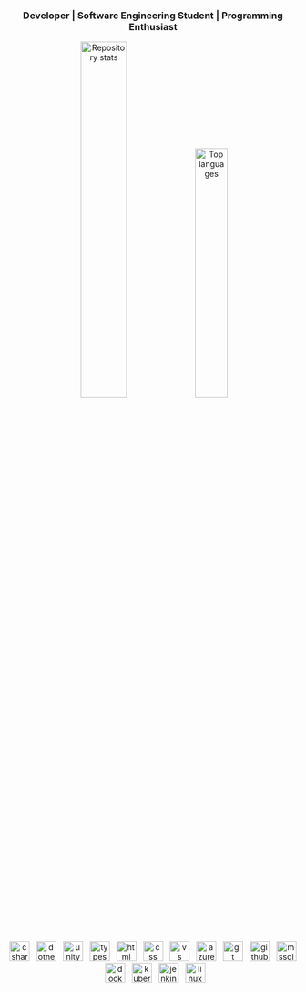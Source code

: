 <div align="center">
  <h3>Developer | Software Engineering Student | Programming Enthusiast</h3>
</div>

<div align="center">
  <img src="https://github-readme-stats.vercel.app/api?username=mucnjakf&count_private=true&show_icons=true&theme=github_dark" alt="Repository stats" width="40%" />
  <img src="https://github-readme-stats.vercel.app/api/top-langs/?username=mucnjakf&layout=compact&theme=github_dark" alt="Top languages" width="33.5%" />
</div>

</br>

<div align="center">  
  <img src="https://cdn.jsdelivr.net/gh/devicons/devicon/icons/csharp/csharp-original.svg" alt="csharp" width="35" /> &nbsp;
  <img src="https://cdn.jsdelivr.net/gh/devicons/devicon/icons/dotnetcore/dotnetcore-original.svg" alt="dotnet core" width="35" /> &nbsp;    
  <img src="https://cdn.jsdelivr.net/gh/devicons/devicon/icons/unity/unity-original.svg" alt="unity" width="35" /> &nbsp;  
  <img src="https://cdn.jsdelivr.net/gh/devicons/devicon/icons/typescript/typescript-original.svg" alt="typescript" width="35" /> &nbsp;
  <img src="https://cdn.jsdelivr.net/gh/devicons/devicon/icons/html5/html5-original.svg" alt="html" width="35" /> &nbsp;
  <img src="https://cdn.jsdelivr.net/gh/devicons/devicon/icons/css3/css3-original.svg" alt="css" width="35" /> &nbsp;  
  <img src="https://cdn.jsdelivr.net/gh/devicons/devicon/icons/visualstudio/visualstudio-plain.svg" alt="vs" width="35" /> &nbsp;  
  <img src="https://cdn.jsdelivr.net/gh/devicons/devicon/icons/azure/azure-original.svg" alt="azure" width="35" /> &nbsp;    
  <img src="https://cdn.jsdelivr.net/gh/devicons/devicon/icons/git/git-original.svg" alt="git" width="35" /> &nbsp;
  <img src="https://cdn.jsdelivr.net/gh/devicons/devicon/icons/github/github-original.svg" alt="github" width="35" /> &nbsp;  
  <img src="https://cdn.jsdelivr.net/gh/devicons/devicon/icons/microsoftsqlserver/microsoftsqlserver-plain.svg" alt="mssqlserver" width="35" /> &nbsp;  
  <img src="https://cdn.jsdelivr.net/gh/devicons/devicon/icons/docker/docker-original.svg" alt="docker" width="35" /> &nbsp;
  <img src="https://cdn.jsdelivr.net/gh/devicons/devicon/icons/kubernetes/kubernetes-plain.svg" alt="kubernetes" width="35" /> &nbsp; 
  <img src="https://cdn.jsdelivr.net/gh/devicons/devicon/icons/jenkins/jenkins-original.svg" alt="jenkins" width="35" /> &nbsp;   
  <img src="https://cdn.jsdelivr.net/gh/devicons/devicon/icons/linux/linux-original.svg" alt="linux" width="35" />
</div>
